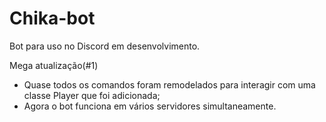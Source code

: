 # Chika-bot
Bot para uso no Discord em desenvolvimento.

Mega atualização(#1)

- Quase todos os comandos foram remodelados para interagir com uma classe Player que foi adicionada; 
- Agora o bot funciona em vários servidores simultaneamente. 
